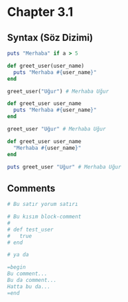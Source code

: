 # Chapter 3.1

## Syntax (Söz Dizimi)

```ruby
puts "Merhaba" if a > 5
```


```ruby
def greet_user(user_name)
  puts "Merhaba #{user_name}"
end

greet_user("Uğur") # Merhaba Uğur
```


```ruby
def greet_user user_name
  puts "Merhaba #{user_name}"
end

greet_user "Uğur" # Merhaba Uğur
```


```ruby
def greet_user user_name
  "Merhaba #{user_name}"
end

puts greet_user "Uğur" # Merhaba Uğur
```


## Comments

```ruby
# Bu satır yorum satırı

# Bu kısım block-comment
#
# def test_user
#   true
# end

# ya da

=begin
Bu comment...
Bu da comment...
Hatta bu da...
=end
```